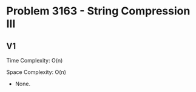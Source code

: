 # Problem 3163 - String Compression III

## V1

Time Complexity: O(n)

Space Complexity: O(n)

- None.
